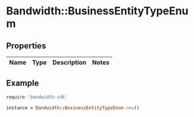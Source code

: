 # Bandwidth::BusinessEntityTypeEnum

## Properties

| Name | Type | Description | Notes |
| ---- | ---- | ----------- | ----- |

## Example

```ruby
require 'bandwidth-sdk'

instance = Bandwidth::BusinessEntityTypeEnum.new()
```

